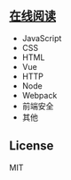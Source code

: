 
## [在线阅读](https://badlym.github.io/articles-front/)
* JavaScript
* CSS
* HTML
* Vue
* HTTP
* Node
* Webpack
* 前端安全
* 其他
## License
MIT

